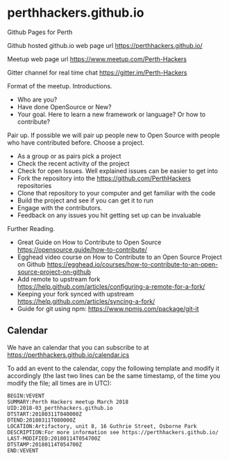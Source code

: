 # perthhackers.github.io
Github Pages for Perth 

Github hosted github.io web page url https://perthhackers.github.io/

Meetup web page url https://www.meetup.com/Perth-Hackers

Gitter channel for real time chat https://gitter.im/Perth-Hackers

Format of the meetup.
Introductions. 
  * Who are you?
  * Have done OpenSource or New? 
  * Your goal. Here to learn a new framework or language? Or how to contribute?
  
Pair up. If possible we will pair up people new to Open Source with people who have contributed before.
Choose a project. 
  * As a group or as pairs pick a project
  * Check the recent activity of the project
  * Check for open Issues. Well explained issues can be easier to get into
  * Fork the repository into the https://github.com/PerthHackers repositories
  * Clone that repository to your computer and get familiar with the code
  * Build the project and see if you can get it to run
  * Engage with the contributors. 
  * Feedback on any issues you hit getting set up can be invaluable
  
Further Reading. 
  * Great Guide on How to Contribute to Open Source https://opensource.guide/how-to-contribute/
  * Egghead video course on How to Contribute to an Open Source Project on Github https://egghead.io/courses/how-to-contribute-to-an-open-source-project-on-github
  * Add remote to upstream fork https://help.github.com/articles/configuring-a-remote-for-a-fork/
  * Keeping your fork synced with upstream https://help.github.com/articles/syncing-a-fork/
  * Guide for git using npm:
  https://www.npmjs.com/package/git-it 

## Calendar

We have an calendar that you can subscribe to at
https://perthhackers.github.io/calendar.ics

To add an event to the calendar, copy the following template and modify it accordingly
(the last two lines can be the same timestamp, of the time you modify the file;
all times are in UTC):

```icalendar
BEGIN:VEVENT
SUMMARY:Perth Hackers meetup March 2018
UID:2018-03_perthhackers.github.io
DTSTART:20180311T040000Z
DTEND:20180311T080000Z
LOCATION:Artifactory, unit 8, 16 Guthrie Street, Osborne Park
DESCRIPTION:For more information see https://perthhackers.github.io/
LAST-MODIFIED:20180114T054700Z
DTSTAMP:20180114T054700Z
END:VEVENT
```
